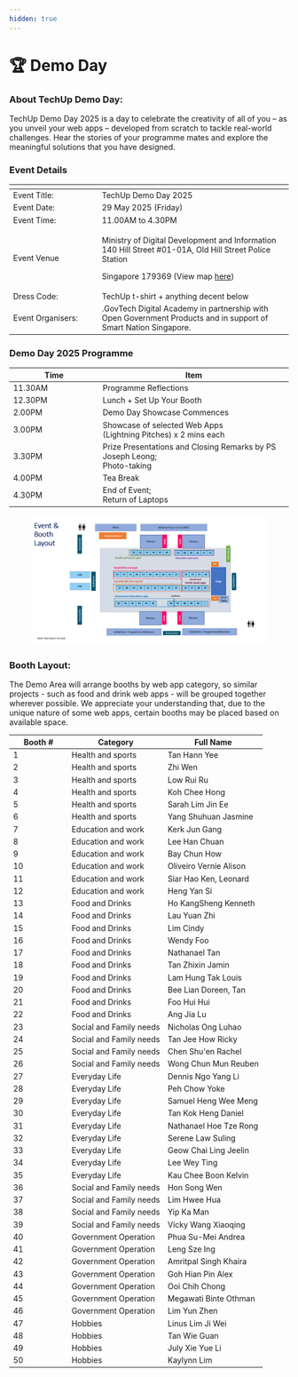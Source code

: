 ```yaml
---
hidden: true
---
```


# 🏆 Demo Day

### About TechUp Demo Day:

TechUp Demo Day 2025 is a day to celebrate the creativity of all of you – as you unveil your web apps – developed from scratch to tackle real-world challenges. Hear the stories of your programme mates and explore the meaningful solutions that you have designed.

### Event Details

<table><thead><tr><th width="146"></th><th></th></tr></thead><tbody><tr><td>Event Title:</td><td>TechUp Demo Day 2025</td></tr><tr><td>Event Date:</td><td>29 May 2025 (Friday)</td></tr><tr><td>Event Time:</td><td>11.00AM to 4.30PM</td></tr><tr><td>Event Venue</td><td><p>Ministry of Digital Development and Information<br>140 Hill Street #01-01A, Old Hill Street Police Station</p><p>Singapore 179369 (View map <a href="https://safe.menlosecurity.com/https:/www.google.com/maps?q=140+Hill+Street+#01-01A+Old+Hill+Street+Police+Station+Singapore+179369">here</a>)</p></td></tr><tr><td>Dress Code:</td><td>TechUp t-shirt + anything decent below</td></tr><tr><td>Event Organisers:</td><td>.GovTech Digital Academy in partnership with Open Government Products and in support of Smart Nation Singapore.</td></tr></tbody></table>

### Demo Day 2025 Programme

<table><thead><tr><th width="167">Time</th><th width="383">Item</th></tr></thead><tbody><tr><td>11.30AM</td><td>Programme Reflections</td></tr><tr><td>12.30PM</td><td>Lunch + Set Up Your Booth</td></tr><tr><td>2.00PM</td><td>Demo Day Showcase Commences</td></tr><tr><td>3.00PM</td><td>Showcase of selected Web Apps<br>(Lightning Pitches) x 2 mins each</td></tr><tr><td>3.30PM</td><td>Prize Presentations and Closing Remarks by PS Joseph Leong;<br>Photo-taking</td></tr><tr><td>4.00PM</td><td>Tea Break</td></tr><tr><td>4.30PM</td><td>End of Event;<br>Return of Laptops</td></tr></tbody></table>

<figure><img src="../.gitbook/assets/image (19).png" alt=""><figcaption></figcaption></figure>

### Booth Layout:

The Demo Area will arrange booths by web app category, so similar projects - such as food and drink web apps - will be grouped together wherever possible. We appreciate your understanding that, due to the unique nature of some web apps, certain booths may be placed based on available space.

<table data-full-width="false"><thead><tr><th width="91.39996337890625">Booth #</th><th valign="bottom">Category</th><th valign="bottom">Full Name</th></tr></thead><tbody><tr><td>1</td><td valign="bottom">Health and sports</td><td valign="bottom">Tan Hann Yee</td></tr><tr><td>2</td><td valign="bottom">Health and sports</td><td valign="bottom">Zhi Wen</td></tr><tr><td>3</td><td valign="bottom">Health and sports</td><td valign="bottom">Low Rui Ru</td></tr><tr><td>4</td><td valign="bottom">Health and sports</td><td valign="bottom">Koh Chee Hong</td></tr><tr><td>5</td><td valign="bottom">Health and sports</td><td valign="bottom">Sarah Lim Jin Ee</td></tr><tr><td>6</td><td valign="bottom">Health and sports</td><td valign="bottom">Yang Shuhuan Jasmine</td></tr><tr><td>7</td><td valign="bottom">Education and work</td><td valign="bottom">Kerk Jun Gang</td></tr><tr><td>8</td><td valign="bottom">Education and work</td><td valign="bottom">Lee Han Chuan</td></tr><tr><td>9</td><td valign="bottom">Education and work</td><td valign="bottom">Bay Chun How</td></tr><tr><td>10</td><td valign="bottom">Education and work</td><td valign="bottom">Oliveiro Vernie Alison</td></tr><tr><td>11</td><td valign="bottom">Education and work</td><td valign="bottom">Siar Hao Ken, Leonard</td></tr><tr><td>12</td><td valign="bottom">Education and work</td><td valign="bottom">Heng Yan Si</td></tr><tr><td>13</td><td valign="bottom">Food and Drinks</td><td valign="bottom">Ho KangSheng Kenneth</td></tr><tr><td>14</td><td valign="bottom">Food and Drinks</td><td valign="bottom">Lau Yuan Zhi</td></tr><tr><td>15</td><td valign="bottom">Food and Drinks</td><td valign="bottom">Lim Cindy</td></tr><tr><td>16</td><td valign="bottom">Food and Drinks</td><td valign="bottom">Wendy Foo</td></tr><tr><td>17</td><td valign="bottom">Food and Drinks</td><td valign="bottom">Nathanael Tan</td></tr><tr><td>18</td><td valign="bottom">Food and Drinks</td><td valign="bottom">Tan Zhixin Jamin</td></tr><tr><td>19</td><td valign="bottom">Food and Drinks</td><td valign="bottom">Lam Hung Tak Louis</td></tr><tr><td>20</td><td valign="bottom">Food and Drinks</td><td valign="bottom">Bee Lian Doreen, Tan</td></tr><tr><td>21</td><td valign="bottom">Food and Drinks</td><td valign="bottom">Foo Hui Hui</td></tr><tr><td>22</td><td valign="bottom">Food and Drinks</td><td valign="bottom">Ang Jia Lu</td></tr><tr><td>23</td><td valign="bottom">Social and Family needs</td><td valign="bottom">Nicholas Ong Luhao</td></tr><tr><td>24</td><td valign="bottom">Social and Family needs</td><td valign="bottom">Tan Jee How Ricky</td></tr><tr><td>25</td><td valign="bottom">Social and Family needs</td><td valign="bottom">Chen Shu'en Rachel</td></tr><tr><td>26</td><td valign="bottom">Social and Family needs</td><td valign="bottom">Wong Chun Mun Reuben</td></tr><tr><td>27</td><td valign="bottom">Everyday Life</td><td valign="bottom">Dennis Ngo Yang Li</td></tr><tr><td>28</td><td valign="bottom">Everyday Life</td><td valign="bottom">Peh Chow Yoke</td></tr><tr><td>29</td><td valign="bottom">Everyday Life</td><td valign="bottom">Samuel Heng Wee Meng</td></tr><tr><td>30</td><td valign="bottom">Everyday Life</td><td valign="bottom">Tan Kok Heng Daniel</td></tr><tr><td>31</td><td valign="bottom">Everyday Life</td><td valign="bottom">Nathanael Hoe Tze Rong</td></tr><tr><td>32</td><td valign="bottom">Everyday Life</td><td valign="bottom">Serene Law Suling</td></tr><tr><td>33</td><td valign="bottom">Everyday Life</td><td valign="bottom">Geow Chai Ling Jeelin</td></tr><tr><td>34</td><td valign="bottom">Everyday Life</td><td valign="bottom">Lee Wey Ting</td></tr><tr><td>35</td><td valign="bottom">Everyday Life</td><td valign="bottom">Kau Chee Boon Kelvin</td></tr><tr><td>36</td><td valign="bottom">Social and Family needs</td><td valign="bottom">Hon Song Wen</td></tr><tr><td>37</td><td valign="bottom">Social and Family needs</td><td valign="bottom">Lim Hwee Hua</td></tr><tr><td>38</td><td valign="bottom">Social and Family needs</td><td valign="bottom">Yip Ka Man</td></tr><tr><td>39</td><td valign="bottom">Social and Family needs</td><td valign="bottom">Vicky Wang Xiaoqing</td></tr><tr><td>40</td><td valign="bottom">Government Operation</td><td valign="bottom">Phua Su-Mei Andrea</td></tr><tr><td>41</td><td valign="bottom">Government Operation</td><td valign="bottom">Leng Sze Ing</td></tr><tr><td>42</td><td valign="bottom">Government Operation</td><td valign="bottom">Amritpal Singh Khaira</td></tr><tr><td>43</td><td valign="bottom">Government Operation</td><td valign="bottom">Goh Hian Pin Alex</td></tr><tr><td>44</td><td valign="bottom">Government Operation</td><td valign="bottom">Ooi Chih Chong</td></tr><tr><td>45</td><td valign="bottom">Government Operation</td><td valign="bottom">Megawati Binte Othman</td></tr><tr><td>46</td><td valign="bottom">Government Operation</td><td valign="bottom">Lim Yun Zhen</td></tr><tr><td>47</td><td valign="bottom">Hobbies</td><td valign="bottom">Linus Lim Ji Wei</td></tr><tr><td>48</td><td valign="bottom">Hobbies</td><td valign="bottom">Tan Wie Guan</td></tr><tr><td>49</td><td valign="bottom">Hobbies</td><td valign="bottom">July Xie Yue Li</td></tr><tr><td>50</td><td valign="bottom">Hobbies</td><td valign="bottom">Kaylynn Lim</td></tr></tbody></table>
